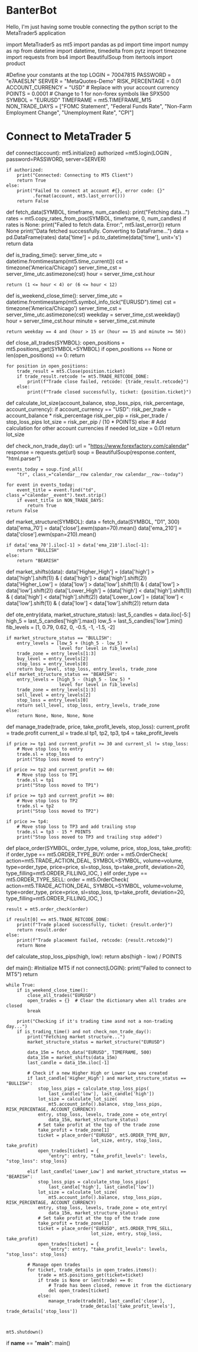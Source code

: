 # BanterBot
Hello, I'm just having some trouble connecting the python script to the MetaTrader5 application 

import MetaTrader5 as mt5
import pandas as pd
import time
import numpy as np
from datetime import datetime, timedelta
from pytz import timezone
import requests
from bs4 import BeautifulSoup
from itertools import product

#Define your constants at the top
LOGIN = 70047815
PASSWORD = "e7AAESLN"
SERVER = "MetaQuotes-Demo"
RISK_PERCENTAGE = 0.01
ACCOUNT_CURRENCY = "USD"  # Replace with your account currency
POINTS = 0.0001  # Change to 1 for non-forex symbols like SPX500
SYMBOL = "EURUSD"
TIMEFRAME = mt5.TIMEFRAME_M15
NON_TRADE_DAYS = ["FOMC Statement", "Federal Funds Rate",
                  "Non-Farm Employment Change", "Unemployment Rate", "CPI"]



# Connect to MetaTrader 5
def connect(account):
    mt5.initialize()
    authorized =mt5.login(LOGIN , password=PASSWORD, server=SERVER)

    if authorized:
        print("Connected: Connecting to MT5 Client")
        return True
    else:
        print("Failed to connect at account #{}, error code: {}"
              .format(account, mt5.last_error()))
        return False
    

def fetch_data(SYMBOL, timeframe, num_candles):
    print("Fetching data...")
    rates = mt5.copy_rates_from_pos(SYMBOL, timeframe, 0, num_candles)
    if rates is None:
        print("Failed to fetch data. Error:", mt5.last_error())
        return None
    print("Data fetched successfully. Converting to DataFrame...")
    data = pd.DataFrame(rates)
    data['time'] = pd.to_datetime(data['time'], unit='s')
    return data


def is_trading_time():
    server_time_utc = datetime.fromtimestamp(mt5.time_current())
    cst = timezone('America/Chicago')
    server_time_cst = server_time_utc.astimezone(cst)
    hour = server_time_cst.hour

    return (1 <= hour < 4) or (6 <= hour < 12)


def is_weekend_close_time():
    server_time_utc = datetime.fromtimestamp(mt5.symbol_info_tick("EURUSD").time)
    cst = timezone('America/Chicago')
    server_time_cst = server_time_utc.astimezone(cst)
    weekday = server_time_cst.weekday()
    hour = server_time_cst.hour
    minute = server_time_cst.minute

    return weekday == 4 and (hour > 15 or (hour == 15 and minute >= 50))


def close_all_trades(SYMBOL):
    open_positions = mt5.positions_get(SYMBOL=SYMBOL)
    if open_positions == None or len(open_positions) == 0:
        return

    for position in open_positions:
        trade_result = mt5.Close(position.ticket)
        if trade_result.retcode != mt5.TRADE_RETCODE_DONE:
            print(f"Trade close failed, retcode: {trade_result.retcode}")
        else:
            print(f"Trade closed successfully, ticket: {position.ticket}")


def calculate_lot_size(account_balance, stop_loss_pips, risk_percentage, account_currency):
    if account_currency == "USD":
        risk_per_trade = account_balance * risk_percentage
        risk_per_pip = risk_per_trade / stop_loss_pips
        lot_size = risk_per_pip / (10 * POINTS)
    else:
        # Add calculation for other account currencies if needed
        lot_size = 0.01
    return lot_size


def check_non_trade_day():
    url = "https://www.forexfactory.com/calendar"
    response = requests.get(url)
    soup = BeautifulSoup(response.content, "html.parser")

    events_today = soup.find_all(
        "tr", class_="calendar__row calendar_row calendar__row--today")

    for event in events_today:
        event_title = event.find("td", class_="calendar__event").text.strip()
        if event_title in NON_TRADE_DAYS:
            return True
    return False


def market_structure(SYMBOL):
    data = fetch_data(SYMBOL, "D1", 300)
    data['ema_70'] = data['close'].ewm(span=70).mean()
    data['ema_210'] = data['close'].ewm(span=210).mean()

    if data['ema_70'].iloc[-1] > data['ema_210'].iloc[-1]:
        return "BULLISH"
    else:
        return "BEARISH"


def market_shifts(data):
    data['Higher_High'] = (data['high'] > data['high'].shift(1)) & (
        data['high'] > data['high'].shift(2))
    data['Higher_Low'] = (data['low'] > data['low'].shift(1)) & (
        data['low'] > data['low'].shift(2))
    data['Lower_High'] = (data['high'] < data['high'].shift(1)) & (
        data['high'] < data['high'].shift(2))
    data['Lower_Low'] = (data['low'] < data['low'].shift(1)) & (
        data['low'] < data['low'].shift(2))
    return data


def ote_entry(data, market_structure_status):
    last_5_candles = data.iloc[-5:]
    high_5 = last_5_candles['high'].max()
    low_5 = last_5_candles['low'].min()
    fib_levels = [1, 0.79, 0.62, 0, -0.5, -1, -1.5, -2]

    if market_structure_status == "BULLISH":
        entry_levels = [low_5 + (high_5 - low_5) *
                        level for level in fib_levels]
        trade_zone = entry_levels[1:3]
        buy_level = entry_levels[2]
        stop_loss = entry_levels[0]
        return buy_level, stop_loss, entry_levels, trade_zone
    elif market_structure_status == "BEARISH":
        entry_levels = [high_5 - (high_5 - low_5) *
                        level for level in fib_levels]
        trade_zone = entry_levels[1:3]
        sell_level = entry_levels[2]
        stop_loss = entry_levels[0]
        return sell_level, stop_loss, entry_levels, trade_zone
    else:
        return None, None, None, None


def manage_trade(trade, price, take_profit_levels, stop_loss):
    current_profit = trade.profit
    current_sl = trade.sl
    tp1, tp2, tp3, tp4 = take_profit_levels

    if price >= tp1 and current_profit >= 30 and current_sl != stop_loss:
        # Move stop loss to entry
        trade.sl = stop_loss
        print("Stop loss moved to entry")

    if price >= tp2 and current_profit >= 60:
        # Move stop loss to TP1
        trade.sl = tp1
        print("Stop loss moved to TP1")

    if price >= tp3 and current_profit >= 80:
        # Move stop loss to TP2
        trade.sl = tp2
        print("Stop loss moved to TP2")

    if price >= tp4:
        # Move stop loss to TP3 and add trailing stop
        trade.sl = tp3 - 15 * POINTS
        print("Stop loss moved to TP3 and trailing stop added")


def place_order(SYMBOL, order_type, volume, price, stop_loss, take_profit):
    if order_type == mt5.ORDER_TYPE_BUY:
        order = mt5.OrderCheck(
            action=mt5.TRADE_ACTION_DEAL,
            SYMBOL=SYMBOL,
            volume=volume,
            type=order_type,
            price=price,
            sl=stop_loss,
            tp=take_profit,
            deviation=20,
            type_filling=mt5.ORDER_FILLING_IOC,
        )
    elif order_type == mt5.ORDER_TYPE_SELL:
        order = mt5.OrderCheck(
            action=mt5.TRADE_ACTION_DEAL,
            SYMBOL=SYMBOL,
            volume=volume,
            type=order_type,
            price=price,
            sl=stop_loss,
            tp=take_profit,
            deviation=20,
            type_filling=mt5.ORDER_FILLING_IOC,
        )

    result = mt5.order_check(order)

    if result[0] == mt5.TRADE_RETCODE_DONE:
        print(f"Trade placed successfully, ticket: {result.order}")
        return result.order
    else:
        print(f"Trade placement failed, retcode: {result.retcode}")
        return None


def calculate_stop_loss_pips(high, low):
    return abs(high - low) / POINTS

def main():
    #Initialize MT5
    if not connect(LOGIN):
        print("Failed to connect to MT5")
        return
    
    while True:
        if is_weekend_close_time():
            close_all_trades("EURUSD")
            open_trades = {}  # Clear the dictionary when all trades are closed
            break

        print("Checking if it's trading time asnd not a non-trading day...")
        if is_trading_time() and not check_non_trade_day():
            print("Fetching market structure...") 
            market_structure_status = market_structure("EURUSD")

            data_15m = fetch_data("EURUSD", TIMEFRAME, 500)
            data_15m = market_shifts(data_15m)
            last_candle = data_15m.iloc[-1]

            # Check if a new Higher High or Lower Low was created
            if last_candle['Higher_High'] and market_structure_status == "BULLISH":
                stop_loss_pips = calculate_stop_loss_pips(
                    last_candle['low'], last_candle['high'])
                lot_size = calculate_lot_size(
                    mt5.account_info().balance, stop_loss_pips, RISK_PERCENTAGE, ACCOUNT_CURRENCY)
                entry, stop_loss, levels, trade_zone = ote_entry(
                    data_15m, market_structure_status)
                # Set take profit at the top of the trade zone
                take_profit = trade_zone[1]
                ticket = place_order("EURUSD", mt5.ORDER_TYPE_BUY,
                                    lot_size, entry, stop_loss, take_profit)
                open_trades[ticket] = {
                    "entry": entry, "take_profit_levels": levels, "stop_loss": stop_loss}

            elif last_candle['Lower_Low'] and market_structure_status == "BEARISH":
                stop_loss_pips = calculate_stop_loss_pips(
                    last_candle['high'], last_candle['low'])
                lot_size = calculate_lot_size(
                    mt5.account_info().balance, stop_loss_pips, RISK_PERCENTAGE, ACCOUNT_CURRENCY)
                entry, stop_loss, levels, trade_zone = ote_entry(
                    data_15m, market_structure_status)
                # Set take profit at the top of the trade zone
                take_profit = trade_zone[1]
                ticket = place_order("EURUSD", mt5.ORDER_TYPE_SELL,
                                    lot_size, entry, stop_loss, take_profit)
                open_trades[ticket] = {
                    "entry": entry, "take_profit_levels": levels, "stop_loss": stop_loss}

            # Manage open trades
            for ticket, trade_details in open_trades.items():
                trade = mt5.positions_get(ticket=ticket)
                if trade is None or len(trade) == 0:
                    # Trade has been closed, remove it from the dictionary
                    del open_trades[ticket]
                else:
                    manage_trade(trade[0], last_candle['close'],
                                trade_details['take_profit_levels'], trade_details['stop_loss'])

        
    
    mt5.shutdown() 

if __name__ == "__main__":
    main() 

